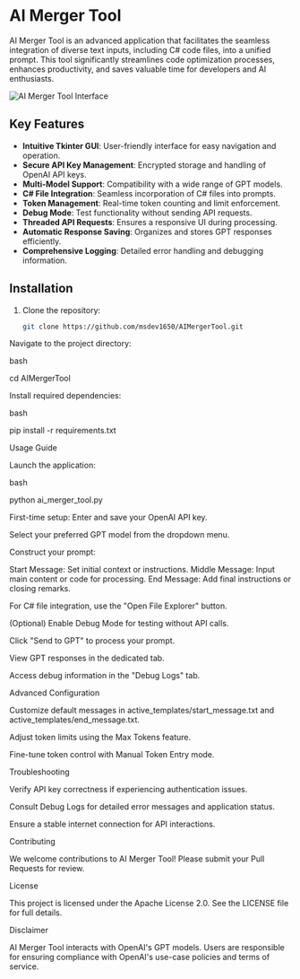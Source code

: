 # AI Merger Tool

AI Merger Tool is an advanced application that facilitates the seamless integration of diverse text inputs, including C# code files, into a unified prompt. This tool significantly streamlines code optimization processes, enhances productivity, and saves valuable time for developers and AI enthusiasts.

![AI Merger Tool Interface](https://github.com/user-attachments/assets/2959a5fc-abc1-42b3-bbd9-00292cfcb1a5)

## Key Features

- **Intuitive Tkinter GUI**: User-friendly interface for easy navigation and operation.
- **Secure API Key Management**: Encrypted storage and handling of OpenAI API keys.
- **Multi-Model Support**: Compatibility with a wide range of GPT models.
- **C# File Integration**: Seamless incorporation of C# files into prompts.
- **Token Management**: Real-time token counting and limit enforcement.
- **Debug Mode**: Test functionality without sending API requests.
- **Threaded API Requests**: Ensures a responsive UI during processing.
- **Automatic Response Saving**: Organizes and stores GPT responses efficiently.
- **Comprehensive Logging**: Detailed error handling and debugging information.

## Installation

1. Clone the repository:

   ```bash
   git clone https://github.com/msdev1650/AIMergerTool.git


Navigate to the project directory:

bash

cd AIMergerTool

Install required dependencies:

bash

pip install -r requirements.txt


Usage Guide


Launch the application:

bash

python ai_merger_tool.py

First-time setup: Enter and save your OpenAI API key.


Select your preferred GPT model from the dropdown menu.


Construct your prompt:

Start Message: Set initial context or instructions.
Middle Message: Input main content or code for processing.
End Message: Add final instructions or closing remarks.

For C# file integration, use the "Open File Explorer" button.


(Optional) Enable Debug Mode for testing without API calls.


Click "Send to GPT" to process your prompt.


View GPT responses in the dedicated tab.


Access debug information in the "Debug Logs" tab.



Advanced Configuration


Customize default messages in active_templates/start_message.txt and active_templates/end_message.txt.

Adjust token limits using the Max Tokens feature.

Fine-tune token control with Manual Token Entry mode.


Troubleshooting


Verify API key correctness if experiencing authentication issues.

Consult Debug Logs for detailed error messages and application status.

Ensure a stable internet connection for API interactions.


Contributing

We welcome contributions to AI Merger Tool! Please submit your Pull Requests for review.


License

This project is licensed under the Apache License 2.0. See the LICENSE file for full details.


Disclaimer

AI Merger Tool interacts with OpenAI's GPT models. Users are responsible for ensuring compliance with OpenAI's use-case policies and terms of service.


